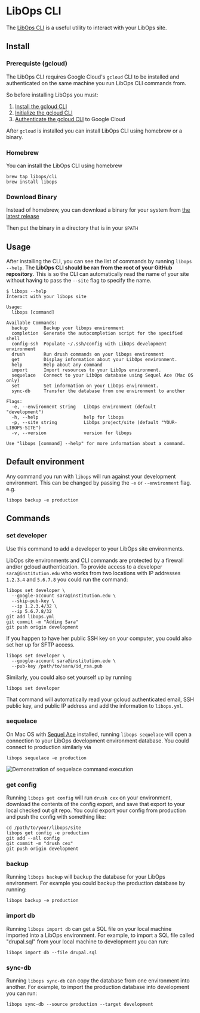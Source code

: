 # LibOps CLI

The [LibOps CLI](https://github.com/LibOps/homebrew-cli) is a useful utility to interact with your LibOps site.

## Install

### Prerequiste (gcloud)

The LibOps CLI requires Google Cloud's `gcloud` CLI to be installed and authenticated on the same machine you run LibOps CLI commands from.

So before installing LibOps you must:

1. [Install the gcloud CLI](https://cloud.google.com/sdk/docs/install)
2. [Initialize the gcloud CLI](https://cloud.google.com/sdk/docs/initializing)
3. [Authenticate the gcloud CLI](https://cloud.google.com/sdk/docs/authorizing#auth-login) to Google Cloud

After `gcloud` is installed you can install LibOps CLI using homebrew or a binary.

### Homebrew

You can install the LibOps CLI using homebrew

```
brew tap libops/cli
brew install libops
```

### Download Binary

Instead of homebrew, you can download a binary for your system from [the latest release](https://github.com/LibOps/homebrew-cli/releases/latest)

Then put the binary in a directory that is in your `$PATH`

## Usage

After installing the CLI, you can see the list of commands by running `libops --help`. The **LibOps CLI should be ran from the root of your GitHub repository**. This is so the CLI can automatically read the name of your site without having to pass the `--site` flag to specify the name.

```
$ libops --help
Interact with your libops site

Usage:
  libops [command]

Available Commands:
  backup      Backup your libops environment
  completion  Generate the autocompletion script for the specified shell
  config-ssh  Populate ~/.ssh/config with LibOps development environment
  drush       Run drush commands on your libops environment
  get         Display information about your LibOps environment.
  help        Help about any command
  import      Import resources to your LibOps environment.
  sequelace   Connect to your LibOps database using Sequel Ace (Mac OS only)
  set         Set information on your LibOps environment.
  sync-db     Transfer the database from one environment to another

Flags:
  -e, --environment string   LibOps environment (default "development")
  -h, --help                 help for libops
  -p, --site string          LibOps project/site (default "YOUR-LIBOPS-SITE")
  -v, --version              version for libops

Use "libops [command] --help" for more information about a command.
```

## Default environment

Any command you run with `libops` will run against your development environment. This can be changed by passing the `-e` or `--environment` flag. e.g.

```
libops backup -e production
```

## Commands

### set developer

Use this command to add a developer to your LibOps site environments.

LibOps site environments and CLI commands are protected by a firewall and/or gcloud authentication. To provide access to a developer `sara@institution.edu` who works from two locations with IP addresses `1.2.3.4` and `5.6.7.8` you could run the command:

```
libops set developer \
  --google-account sara@institution.edu \
  --skip-pub-key \
  --ip 1.2.3.4/32 \
  --ip 5.6.7.8/32
git add libops.yml
git commit -m "Adding Sara"
git push origin development
```

If you happen to have her public SSH key on your computer, you could also set her up for SFTP access.

```
libops set developer \
  --google-account sara@institution.edu \
  --pub-key /path/to/sara/id_rsa.pub
```

Similarly, you could also set yourself up by running

```
libops set developer
```

That command will automatically read your gcloud authenticated email, SSH public key, and public IP address and add the information to `libops.yml`.

### sequelace

On Mac OS with [Sequel Ace](https://sequel-ace.com/) installed, running `libops sequelace` will open a connection to your LibOps development environment database. You could connect to production similarly via

```
libops sequelace -e production
```

![Demonstration of sequelace command execution](/assets/img/sequelace.gif)

### get config

Running `libops get config` will run `drush cex` on your environment, download the contents of the config export, and save that export to your local checked out git repo. You could export your config from production and push the config with something like:

```
cd /path/to/your/libops/site
libops get config -e production
git add --all config
git commit -m "drush cex"
git push origin development
```

### backup

Running `libops backup` will backup the database for your LibOps environment. For example you could backup the production database by running:

```
libops backup -e production
```

### import db

Running `libops import db` can get a SQL file on your local machine imported into a LibOps environment. For example, to import a SQL file called "drupal.sql" from your local machine to development you can run:

```
libops import db --file drupal.sql
```

### sync-db

Running `libops sync-db` can copy the database from one environment into another. For example, to import the production database into development you can run:

```
libops sync-db --source production --target development
```

